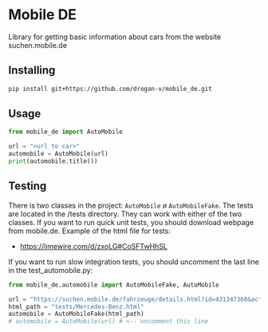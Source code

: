 # Mobile DE
Library for getting basic information about cars from the website suchen.mobile.de

## Installing
```bash
pip install git+https://github.com/drogan-v/mobile_de.git
```

## Usage

```python
from mobile_de import AutoMobile

url = "<url to car>"
automobile = AutoMobile(url)
print(automobile.title())
```
## Testing
There is two classes in the project: `AutoMobile` и `AutoMobileFake`. The tests are located in the /tests directory. 
They can work with either of the two classes. If you want to run quick unit tests, you should download webpage from mobile.de.
Example of the html file for tests:
- https://limewire.com/d/zxoLG#CoSFTwHhSL

If you want to run slow integration tests, you should uncomment the last line in the test_automobile.py:
```python
from mobile_de.automobile import AutoMobileFake, AutoMobile

url = "https://suchen.mobile.de/fahrzeuge/details.html?id=431347360&action=topOfPage&dam=false&isSearchRequest=true&ms=17200%3B68%3B%3B&ref=srp&refId=a849c465-ccb7-1b84-925d-ee4f47bba2ce&s=Car&searchId=a849c465-ccb7-1b84-925d-ee4f47bba2ce&vc=Car"
html_path = "tests/Mercedes-Benz.html"
automobile = AutoMobileFake(html_path)
# automobile = AutoMobile(url) # <-- uncomment this line
```
